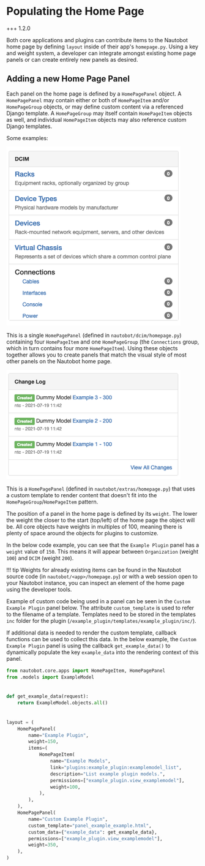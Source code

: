 # Populating the Home Page

+++ 1.2.0

Both core applications and plugins can contribute items to the Nautobot home page by defining `layout` inside of their app's `homepage.py`. Using a key and weight system, a developer can integrate amongst existing home page panels or can create entirely new panels as desired.

## Adding a new Home Page Panel

Each panel on the home page is defined by a `HomePagePanel` object. A `HomePagePanel` may contain either or both of `HomePageItem` and/or `HomePageGroup` objects, or may define custom content via a referenced Django template. A `HomePageGroup` may itself contain `HomePageItem` objects as well, and individual `HomePageItem` objects may also reference custom Django templates.

Some examples:

![DCIM Panel](../media/development/homepage_dcim_panel.png "DCIM Panel")

This is a single `HomePagePanel` (defined in `nautobot/dcim/homepage.py`) containing four `HomePageItem` and one `HomePageGroup` (the `Connections` group, which in turn contains four more `HomePageItem`). Using these objects together allows you to create panels that match the visual style of most other panels on the Nautobot home page.

![Changelog Panel](../media/development/homepage_changelog_panel.png "Changelog Panel")

This is a `HomePagePanel` (defined in `nautobot/extras/homepage.py`) that uses a custom template to render content that doesn't fit into the `HomePageGroup`/`HomePageItem` pattern.

The position of a panel in the home page is defined by its `weight`. The lower the weight the closer to the start (top/left) of the home page the object will be. All core objects have weights in multiples of 100, meaning there is plenty of space around the objects for plugins to customize.

In the below code example, you can see that the `Example Plugin` panel has a `weight` value of `150`. This means it will appear between `Organization` (weight `100`) and `DCIM` (weight `200`).

!!! tip
    Weights for already existing items can be found in the Nautobot source code (in `nautobot/<app>/homepage.py`) or with a web session open to your Nautobot instance, you can inspect an element of the home page using the developer tools.

Example of custom code being used in a panel can be seen in the `Custom Example Plugin` panel below. The attribute `custom_template` is used to refer to the filename of a template. Templates need to be stored in the templates `inc` folder for the plugin (`/example_plugin/templates/example_plugin/inc/`).

If additional data is needed to render the custom template, callback functions can be used to collect this data. In the below example, the `Custom Example Plugin` panel is using the callback `get_example_data()` to dynamically populate the key `example_data` into the rendering context of this panel.

``` python
from nautobot.core.apps import HomePageItem, HomePagePanel
from .models import ExampleModel


def get_example_data(request):
    return ExampleModel.objects.all()


layout = (
    HomePagePanel(
        name="Example Plugin",
        weight=150,
        items=(
            HomePageItem(
                name="Example Models",
                link="plugins:example_plugin:examplemodel_list",
                description="List example plugin models.",
                permissions=["example_plugin.view_examplemodel"],
                weight=100,
            ),
        ),
    ),
    HomePagePanel(
        name="Custom Example Plugin",
        custom_template="panel_example_example.html",
        custom_data={"example_data": get_example_data},
        permissions=["example_plugin.view_examplemodel"],
        weight=350,
    ),
)
```
